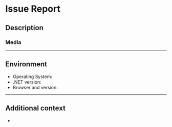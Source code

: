 <!--📛📛📛📛📛📛📛📛📛📛📛📛📛📛📛📛📛📛📛📛📛📛📛📛📛📛📛📛📛📛


Thank you for submitting an issue. To help us address your problem as quickly and effectively as possible, please fill out the following form. If applicable, please search open and closed issues before submitting a new one.

To make our work more accessible, we recommend you to choose any of our available issue templates rather than using a blank template.

Before you proceed, please take a moment to read our Rules of Conduct at this repository's `.github/CODE_OF_CONDUCT.md`.

📛📛📛📛📛📛📛📛📛📛📛📛📛📛📛📛📛📛📛📛📛📛📛📛📛📛📛📛📛📛📛-->

# **Issue Report**

## **Description**

<!-- A clear and concise description of the problem. -->

### **Media**

<!-- If applicable, add screenshots, videos, or links to help explain your problem. -->

---

## **Environment**

<!-- Please fill in the applicable details. -->

- Operating System: <!--[e.g. Ubuntu 5.4.0-26-generic x86_64 / Windows 1904 ...]-->
- .NET version:
- Browser and version:

---

## **Additional context**

<!-- Add any other context or additional information about the issue here. -->

-